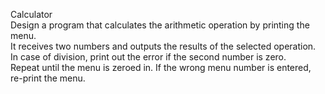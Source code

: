 Calculator
<br>
Design a program that calculates the arithmetic operation by printing the menu.
<br>
It receives two numbers and outputs the results of the selected operation.
<br>
In case of division, print out the error if the second number is zero.
<br>
Repeat until the menu is zeroed in. If the wrong menu number is entered, re-print the menu.
